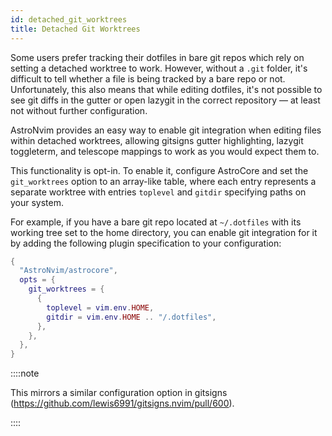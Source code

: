 ```yaml
---
id: detached_git_worktrees
title: Detached Git Worktrees
---
```


Some users prefer tracking their dotfiles in bare git repos which rely on setting a detached worktree to work. However, without a `.git` folder, it's difficult to tell whether a file is being tracked by a bare repo or not. Unfortunately, this also means that while editing dotfiles, it's not possible to see git diffs in the gutter or open lazygit in the correct repository — at least not without further configuration.

AstroNvim provides an easy way to enable git integration when editing files within detached worktrees, allowing gitsigns gutter highlighting, lazygit toggleterm, and telescope mappings to work as you would expect them to.

This functionality is opt-in. To enable it, configure AstroCore and set the `git_worktrees` option to an array-like table, where each entry represents a separate worktree with entries `toplevel` and `gitdir` specifying paths on your system.

For example, if you have a bare git repo located at `~/.dotfiles` with its working tree set to the home directory, you can enable git integration for it by adding the following plugin specification to your configuration:

```lua
{
  "AstroNvim/astrocore",
  opts = {
    git_worktrees = {
      {
        toplevel = vim.env.HOME,
        gitdir = vim.env.HOME .. "/.dotfiles",
      },
    },
  },
}
```

::::note

This mirrors a similar configuration option in gitsigns (https://github.com/lewis6991/gitsigns.nvim/pull/600).

::::
